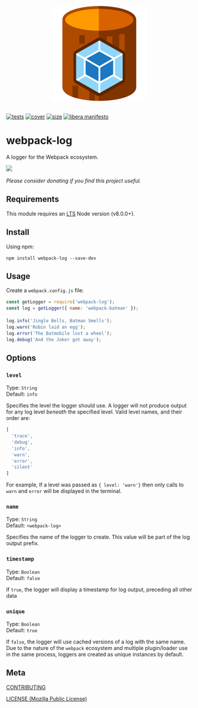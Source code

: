 [tests]: 	https://img.shields.io/circleci/project/github/shellscape/webpack-log.svg
[tests-url]: https://circleci.com/gh/shellscape/webpack-log

[cover]: https://codecov.io/gh/shellscape/webpack-log/branch/master/graph/badge.svg
[cover-url]: https://codecov.io/gh/shellscape/webpack-log

[size]: https://packagephobia.now.sh/badge?p=webpack-log
[size-url]: https://packagephobia.now.sh/result?p=webpack-log

[https]: https://nodejs.org/api/https.html#https_https_createserver_options_requestlistener
[http2]: https://nodejs.org/api/http2.html#http2_http2_createserver_options_onrequesthandler
[http2tls]: https://nodejs.org/api/http2.html#http2_http2_createsecureserver_options_onrequesthandler

<div align="center">
	<img width="256" src="https://raw.githubusercontent.com/shellscape/webpack-log/master/assets/log.svg?sanitize=true" alt="webpack-log"><br/><br/>
</div>

[![tests][tests]][tests-url]
[![cover][cover]][cover-url]
[![size][size]][size-url]
[![libera manifesto](https://img.shields.io/badge/libera-manifesto-lightgrey.svg)](https://liberamanifesto.com)

# webpack-log

A logger for the Webpack ecosystem.

<a href="https://www.patreon.com/shellscape">
  <img src="https://c5.patreon.com/external/logo/become_a_patron_button@2x.png" width="160">
</a>

_Please consider donating if you find this project useful._

## Requirements

This module requires an [LTS](https://github.com/nodejs/Release) Node version (v8.0.0+).

## Install

Using npm:

```console
npm install webpack-log --save-dev
```

## Usage

Create a `webpack.config.js` file:

```js
const getLogger = require('webpack-log');
const log = getLogger({ name: 'webpack-batman' });

log.info('Jingle Bells, Batman Smells');
log.warn('Robin laid an egg');
log.error('The Batmobile lost a wheel');
log.debug('And the Joker got away');
```

## Options

### `level`
Type: `String`<br>
Default: `info`

Specifies the level the logger should use. A logger will not produce output for
any log level _beneath_ the specified level. Valid level names, and their order are:

```js
[
  'trace',
  'debug',
  'info',
  'warn',
  'error',
  'silent'
]
```

For example, If a level was passed as `{ level: 'warn'}` then only calls to `warn` and `error` will be displayed in the terminal.

### `name`
Type: `String`<br>
Default: `<webpack-log>`

Specifies the name of the logger to create. This value will be part of the log output prefix.

### `timestamp`
Type: `Boolean`<br>
Default: `false`

If `true`, the logger will display a timestamp for log output, preceding all other data

### `unique`
Type: `Boolean`<br>
Default: `true`

If `false`, the logger will use cached versions of a log with the same name. Due to the nature of the `webpack` ecosystem and multiple plugin/loader use in the same process, loggers are created as unique instances by default.

## Meta

[CONTRIBUTING](./.github/CONTRIBUTING.md)

[LICENSE (Mozilla Public License)](./LICENSE)
